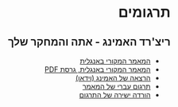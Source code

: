 <h1 dir="rtl">תרגומים</h1>

<h2 dir="rtl">ריצ'רד האמינג - אתה והמחקר שלך</h2>

<ul dir="rtl">
<li><a href="http://www.cs.virginia.edu/%7Erobins/YouAndYourResearch.html">המאמר המקורי באנגלית</a></li>
<li><a href="http://www.cs.virginia.edu/%7Erobins/YouAndYourResearch.pdf">המאמר המקורי באנגלית, גרסת PDF</a></li>
<li><a href="https://www.youtube.com/watch?v=a1zDuOPkMSw">הרצאה של האמינג (וידאו)</a></li>
<li><a href="https://github.com/tmr232/Targum/blob/master/you-and-your-research/%D7%90%D7%AA%D7%94%20%D7%95%D7%94%D7%9E%D7%97%D7%A7%D7%A8%20%D7%A9%D7%9C%D7%9A.pdf">תרגום עברי של המאמר</a></li>
<li><a href="https://github.com/tmr232/Targum/raw/master/you-and-your-research/%D7%90%D7%AA%D7%94%20%D7%95%D7%94%D7%9E%D7%97%D7%A7%D7%A8%20%D7%A9%D7%9C%D7%9A.pdf">הורדה ישירה של התרגום</a></li>
</ul>